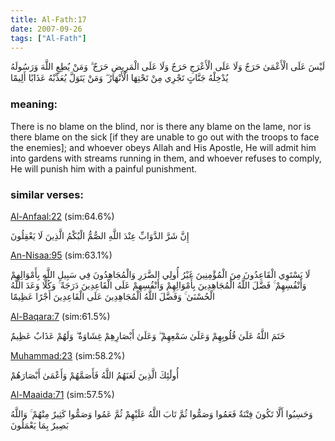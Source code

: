 ```yaml
---
title: Al-Fath:17
date: 2007-09-26
tags: ["Al-Fath"]
---
```

لَيْسَ عَلَى الْأَعْمَىٰ حَرَجٌ وَلَا عَلَى الْأَعْرَجِ حَرَجٌ وَلَا عَلَى الْمَرِيضِ حَرَجٌ ۗ وَمَنْ يُطِعِ اللَّهَ وَرَسُولَهُ يُدْخِلْهُ جَنَّاتٍ تَجْرِي مِنْ تَحْتِهَا الْأَنْهَارُ ۖ وَمَنْ يَتَوَلَّ يُعَذِّبْهُ عَذَابًا أَلِيمًا
### meaning: 
There is no blame on the blind, nor is there any blame on the lame, nor is there blame on the sick [if they are unable to go out with the troops to face the enemies]; and whoever obeys Allah and His Apostle, He will admit him into gardens with streams running in them, and whoever refuses to comply, He will punish him with a painful punishment.
### similar verses: 

[Al-Anfaal:22](/8/22) (sim:64.6%)

إِنَّ شَرَّ الدَّوَابِّ عِنْدَ اللَّهِ الصُّمُّ الْبُكْمُ الَّذِينَ لَا يَعْقِلُونَ

[An-Nisaa:95](/4/95) (sim:63.1%)

لَا يَسْتَوِي الْقَاعِدُونَ مِنَ الْمُؤْمِنِينَ غَيْرُ أُولِي الضَّرَرِ وَالْمُجَاهِدُونَ فِي سَبِيلِ اللَّهِ بِأَمْوَالِهِمْ وَأَنْفُسِهِمْ ۚ فَضَّلَ اللَّهُ الْمُجَاهِدِينَ بِأَمْوَالِهِمْ وَأَنْفُسِهِمْ عَلَى الْقَاعِدِينَ دَرَجَةً ۚ وَكُلًّا وَعَدَ اللَّهُ الْحُسْنَىٰ ۚ وَفَضَّلَ اللَّهُ الْمُجَاهِدِينَ عَلَى الْقَاعِدِينَ أَجْرًا عَظِيمًا

[Al-Baqara:7](/2/7) (sim:61.5%)

خَتَمَ اللَّهُ عَلَىٰ قُلُوبِهِمْ وَعَلَىٰ سَمْعِهِمْ ۖ وَعَلَىٰ أَبْصَارِهِمْ غِشَاوَةٌ ۖ وَلَهُمْ عَذَابٌ عَظِيمٌ

[Muhammad:23](/47/23) (sim:58.2%)

أُولَٰئِكَ الَّذِينَ لَعَنَهُمُ اللَّهُ فَأَصَمَّهُمْ وَأَعْمَىٰ أَبْصَارَهُمْ

[Al-Maaida:71](/5/71) (sim:57.5%)

وَحَسِبُوا أَلَّا تَكُونَ فِتْنَةٌ فَعَمُوا وَصَمُّوا ثُمَّ تَابَ اللَّهُ عَلَيْهِمْ ثُمَّ عَمُوا وَصَمُّوا كَثِيرٌ مِنْهُمْ ۚ وَاللَّهُ بَصِيرٌ بِمَا يَعْمَلُونَ
